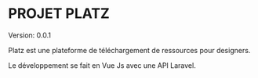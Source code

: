 # PROJET PLATZ

Version: 0.0.1

Platz est une plateforme de téléchargement de ressources pour designers.

Le développement se fait en Vue Js avec une API Laravel.
